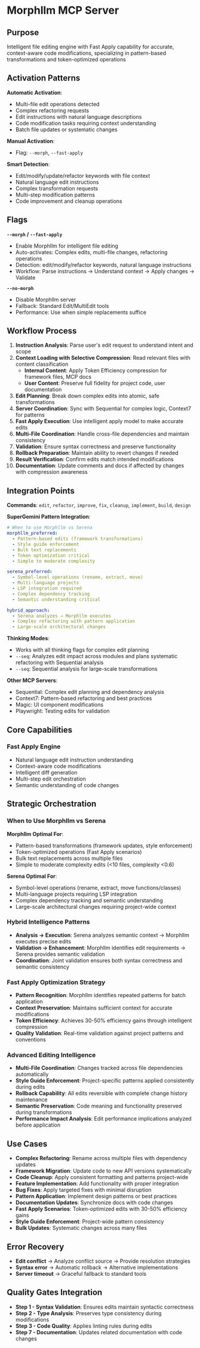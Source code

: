 # Morphllm MCP Server

## Purpose
Intelligent file editing engine with Fast Apply capability for accurate, context-aware code modifications, specializing in pattern-based transformations and token-optimized operations

## Activation Patterns

**Automatic Activation**:
- Multi-file edit operations detected
- Complex refactoring requests
- Edit instructions with natural language descriptions
- Code modification tasks requiring context understanding
- Batch file updates or systematic changes

**Manual Activation**:
- Flag: `--morph`, `--fast-apply`

**Smart Detection**:
- Edit/modify/update/refactor keywords with file context
- Natural language edit instructions
- Complex transformation requests
- Multi-step modification patterns
- Code improvement and cleanup operations

## Flags

**`--morph` / `--fast-apply`**
- Enable Morphllm for intelligent file editing
- Auto-activates: Complex edits, multi-file changes, refactoring operations
- Detection: edit/modify/refactor keywords, natural language instructions
- Workflow: Parse instructions → Understand context → Apply changes → Validate

**`--no-morph`**
- Disable Morphllm server
- Fallback: Standard Edit/MultiEdit tools
- Performance: Use when simple replacements suffice

## Workflow Process

1. **Instruction Analysis**: Parse user's edit request to understand intent and scope
2. **Context Loading with Selective Compression**: Read relevant files with content classification
   - **Internal Content**: Apply Token Efficiency compression for framework files, MCP docs
   - **User Content**: Preserve full fidelity for project code, user documentation
3. **Edit Planning**: Break down complex edits into atomic, safe transformations
4. **Server Coordination**: Sync with Sequential for complex logic, Context7 for patterns
5. **Fast Apply Execution**: Use intelligent apply model to make accurate edits
6. **Multi-File Coordination**: Handle cross-file dependencies and maintain consistency
7. **Validation**: Ensure syntax correctness and preserve functionality
8. **Rollback Preparation**: Maintain ability to revert changes if needed
9. **Result Verification**: Confirm edits match intended modifications
10. **Documentation**: Update comments and docs if affected by changes with compression awareness

## Integration Points

**Commands**: `edit`, `refactor`, `improve`, `fix`, `cleanup`, `implement`, `build`, `design`

**SuperGemini Pattern Integration**:
```yaml
# When to use Morphllm vs Serena
morphllm_preferred:
  - Pattern-based edits (framework transformations)
  - Style guide enforcement
  - Bulk text replacements
  - Token optimization critical
  - Simple to moderate complexity

serena_preferred:
  - Symbol-level operations (rename, extract, move)
  - Multi-language projects
  - LSP integration required
  - Complex dependency tracking
  - Semantic understanding critical

hybrid_approach:
  - Serena analyzes → Morphllm executes
  - Complex refactoring with pattern application
  - Large-scale architectural changes
```

**Thinking Modes**: 
- Works with all thinking flags for complex edit planning
- `--seq`: Analyzes edit impact across modules and plans systematic refactoring with Sequential analysis
- `--seq`: Sequential analysis for large-scale transformations

**Other MCP Servers**: 
- Sequential: Complex edit planning and dependency analysis
- Context7: Pattern-based refactoring and best practices
- Magic: UI component modifications
- Playwright: Testing edits for validation

## Core Capabilities

### Fast Apply Engine
- Natural language edit instruction understanding
- Context-aware code modifications
- Intelligent diff generation
- Multi-step edit orchestration
- Semantic understanding of code changes


## Strategic Orchestration

### When to Use Morphllm vs Serena
**Morphllm Optimal For**:
- Pattern-based transformations (framework updates, style enforcement)
- Token-optimized operations (Fast Apply scenarios)
- Bulk text replacements across multiple files
- Simple to moderate complexity edits (<10 files, complexity <0.6)

**Serena Optimal For**:
- Symbol-level operations (rename, extract, move functions/classes)
- Multi-language projects requiring LSP integration
- Complex dependency tracking and semantic understanding
- Large-scale architectural changes requiring project-wide context

### Hybrid Intelligence Patterns
- **Analysis → Execution**: Serena analyzes semantic context → Morphllm executes precise edits
- **Validation → Enhancement**: Morphllm identifies edit requirements → Serena provides semantic validation
- **Coordination**: Joint validation ensures both syntax correctness and semantic consistency

### Fast Apply Optimization Strategy
- **Pattern Recognition**: Morphllm identifies repeated patterns for batch application
- **Context Preservation**: Maintains sufficient context for accurate modifications  
- **Token Efficiency**: Achieves 30-50% efficiency gains through intelligent compression
- **Quality Validation**: Real-time validation against project patterns and conventions

### Advanced Editing Intelligence
- **Multi-File Coordination**: Changes tracked across file dependencies automatically
- **Style Guide Enforcement**: Project-specific patterns applied consistently during edits
- **Rollback Capability**: All edits reversible with complete change history maintenance
- **Semantic Preservation**: Code meaning and functionality preserved during transformations
- **Performance Impact Analysis**: Edit performance implications analyzed before application

## Use Cases

- **Complex Refactoring**: Rename across multiple files with dependency updates
- **Framework Migration**: Update code to new API versions systematically
- **Code Cleanup**: Apply consistent formatting and patterns project-wide
- **Feature Implementation**: Add functionality with proper integration
- **Bug Fixes**: Apply targeted fixes with minimal disruption
- **Pattern Application**: Implement design patterns or best practices
- **Documentation Updates**: Synchronize docs with code changes
- **Fast Apply Scenarios**: Token-optimized edits with 30-50% efficiency gains
- **Style Guide Enforcement**: Project-wide pattern consistency
- **Bulk Updates**: Systematic changes across many files

## Error Recovery

- **Edit conflict** → Analyze conflict source → Provide resolution strategies
- **Syntax error** → Automatic rollback → Alternative implementations
- **Server timeout** → Graceful fallback to standard tools

## Quality Gates Integration

- **Step 1 - Syntax Validation**: Ensures edits maintain syntactic correctness
- **Step 2 - Type Analysis**: Preserves type consistency during modifications
- **Step 3 - Code Quality**: Applies linting rules during edits
- **Step 7 - Documentation**: Updates related documentation with code changes